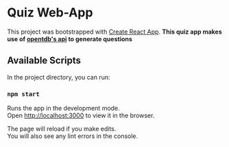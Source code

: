 # Quiz Web-App

This project was bootstrapped with [Create React App](https://github.com/facebook/create-react-app).
**This quiz app makes use of [opentdb's api](https://opentdb.com/browse.php) to generate questions**

## Available Scripts

In the project directory, you can run:

### `npm start`

Runs the app in the development mode.\
Open [http://localhost:3000](http://localhost:3000) to view it in the browser.

The page will reload if you make edits.\
You will also see any lint errors in the console.

